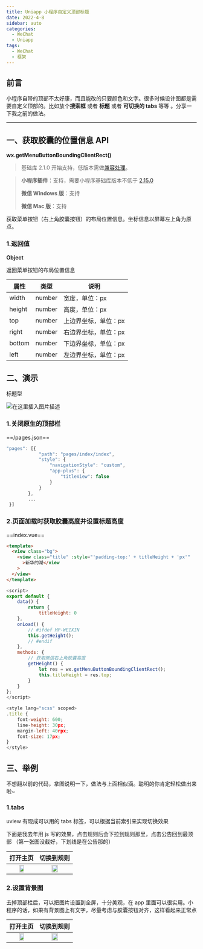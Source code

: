 ```yaml
---
title: Uniapp 小程序自定义顶部标题
date: 2022-4-8
sidebar: auto
categories:
  - WeChat
  - Uniapp
tags:
  - WeChat
  - 框架
---
```


## 前言

小程序自带的顶部不太好康，而且能改的只要颜色和文字。很多时候设计图都是需要自定义顶部的。比如放个**搜索框** 或者 **标题** 或者 **可切换的 tabs** 等等 。分享一下我之前的做法。

<hr />

## 一、获取胶囊的位置信息 API

**wx.getMenuButtonBoundingClientRect()**

> 基础库 2.1.0 开始支持，低版本需做[兼容处理](https://developers.weixin.qq.com/miniprogram/dev/framework/compatibility.html)。

> **小程序插件**：支持，需要小程序基础库版本不低于 [2.15.0](https://developers.weixin.qq.com/miniprogram/dev/framework/compatibility.html)
>
> **微信 Windows 版**：支持
>
> **微信 Mac 版**：支持

获取菜单按钮（右上角胶囊按钮）的布局位置信息。坐标信息以屏幕左上角为原点。

### 1.返回值

**Object**

返回菜单按钮的布局位置信息

| 属性   | 类型   | 说明                 |
| ------ | ------ | -------------------- |
| width  | number | 宽度，单位：px       |
| height | number | 高度，单位：px       |
| top    | number | 上边界坐标，单位：px |
| right  | number | 右边界坐标，单位：px |
| bottom | number | 下边界坐标，单位：px |
| left   | number | 左边界坐标，单位：px |

## 二、演示

标题型

![在这里插入图片描述](https://img-blog.csdnimg.cn/0bfc3644851240909e3efe3cc0162c6f.png)

### 1.关闭原生的顶部栏

==/pages.json==

```js
"pages": [{
			"path": "pages/index/index",
			"style": {
				"navigationStyle": "custom",
				"app-plus": {
					"titleView": false
				}
			}
		},
        ...
 }]
```

### 2.页面加载时获取胶囊高度并设置标题高度

==index.vue==

```html
<template>
  <view class="bg">
    <view class="title" :style="'padding-top:' + titleHeight + 'px'"
      >新华的湖</view
    >
  </view>
</template>
```

```js
<script>
export default {
	data() {
		return {
			titleHeight: 0
	},
	onLoad() {
		// #ifdef MP-WEIXIN
		this.getHeight();
		// #endif
	},
	methods: {
		// 获取微信右上角胶囊高度
		getHeight() {
			let res = wx.getMenuButtonBoundingClientRect();
			this.titleHeight = res.top;
		}
	}
};
</script>

<style lang="scss" scoped>
.title {
	font-weight: 600;
	line-height: 30px;
	margin-left: 40rpx;
	font-size: 17px;
}
</style>
```

## 三、举例

不想翻以前的代码，拿图说明一下，做法与上面相似滴。聪明的你肯定轻松做出来啦~

### 1.tabs

uview 有现成可以用的 tabs 标签，可以根据当前索引来实现切换效果

下面是我去年用 js 写的效果，点击规则后会下拉到规则那里，点击公告回到最顶部 （第一张图没截好，下划线是在公告那的）

|                                          打开主页                                          |                                         切换到规则                                         |
| :----------------------------------------------------------------------------------------: | :----------------------------------------------------------------------------------------: |
| <img src="https://img-blog.csdnimg.cn/9e564e61e638461ca134056ae3d5e31f.png"   width="45%"> | <img src="https://img-blog.csdnimg.cn/f850a8ae052e4b21bb058860e4418818.png"   width="45%"> |

### 2.设置背景图

去掉顶部栏后，可以把图片设置到全屏，十分美观，在 app 里面可以很实用。小程序的话，如果有背景图上有文字，尽量考虑与胶囊按钮对齐，这样看起来正常点

|                                         打开主页                                          |                                         切换到规则                                         |
| :---------------------------------------------------------------------------------------: | :----------------------------------------------------------------------------------------: |
| <img src="https://img-blog.csdnimg.cn/00ff6b609de34c56a0b717d8dddcf63d.png"  width="45%"> | <img src="https://img-blog.csdnimg.cn/05b1b1a43de24079b934f3ea4ddbe2a3.png"   width="45%"> |
